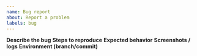 ```yaml
---
name: Bug report
about: Report a problem
labels: bug
---
```

**Describe the bug**
**Steps to reproduce**
**Expected behavior**
**Screenshots / logs**
**Environment (branch/commit)**
